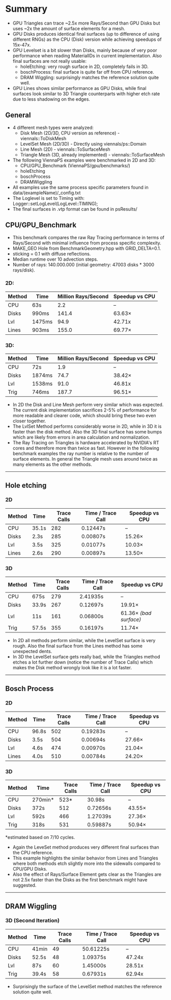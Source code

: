 # Summary
- GPU Triangles can trace ~2.5x more Rays/Second than GPU Disks but uses ~2x the amount of surface elements for a mesh.
- GPU Disks produces identical final surfaces (up to difference of using different RNGs) as the CPU (Disk) version while achieving speedups of 15x-47x.
- GPU Levelset is a bit slower than Disks, mainly because of very poor performance when reading MaterialIDs in current implementation. Also final surfaces are not really usable:
  - holeEtching: very rough surface in 2D, completely fails in 3D.
  - boschProcess: final surface is quite far off from CPU reference.
  - DRAM Wiggling: surprisingly matches the reference solution quite well.
- GPU Lines shows similar performance as GPU Disks, while final surfaces look similar to 3D Triangle counterparts with higher etch rate due to less shadowing on the edges.

## General
- 4 different mesh types were analyzed:
  - Disk Mesh (2D/3D, CPU version as reference) - viennals::ToDiskMesh
  - LevelSet Mesh (2D/3D) - Directly using viennals/ps::Domain
  - Line Mesh (2D) - viennals::ToSurfaceMesh
  - Triangle Mesh (3D, already implemented) - viennals::ToSurfaceMesh
- The following ViennaPS examples were benchmarked in 2D and 3D:
  - CPU/GPU_Benchmark (ViennaPS/gpu/benchmarks/)
  - holeEtching
  - boschProcess
  - DRAMWiggling
- All examples use the same process specific parameters found in data/(exampleName)/_config.txt
- The Loglevel is set to Timing with: Logger::setLogLevel(LogLevel::TIMING);
- The final surfaces in .vtp format can be found in psResults/
## CPU/GPU_Benchmark
- This benchmark compares the raw Ray Tracing performance in terms of Rays/Second with minimal influence from process specific complexity.
- MAKE_GEO Hole from BenchmarkGeometry.hpp with GRID_DELTA=0.1.
- sticking = 0.1 with diffuse reflections.
- Median runtime over 10 advection steps.
- Number of rays: 140.000.000 (initial geometry: 47003 disks * 3000 rays/disk).
### 2D:
| Method | Time   | Million Rays/Second |  Speedup vs CPU |
|--------|--------|---------------------|-----------------|
| CPU    | 63s    |   2.2               | –               |
| Disks  | 990ms  |   141.4               | 63.63×          |
| Lvl    | 1475ms |   94.9                | 42.71x          |
| Lines  | 903ms  |   155.0               | 69.77×          |
### 3D:
| Method | Time   | Million Rays/Second |  Speedup vs CPU |
|--------|--------|---------------------|-----------------|
| CPU    | 72s    |   1.9               | –               |
| Disks  | 1874ms |   74.7               | 38.42×          |
| Lvl    | 1538ms |   91.0                | 46.81x          |
| Trig   | 746ms  |   187.7               | 96.51×          |

- In 2D the Disk and Line Mesh perform very similar which was expected. The current disk implementation sacrifices 2-5% of performance for more readable and clearer code, which should bring these two even closer together.
- The LvlSet Method performs considerably worse in 2D, while in 3D it is faster than the disk method. Also the 3D final surface has some bumps which are likely from errors in area calculation and normalization.
- The Ray Tracing on Triangles is hardware accelerated by NVIDIA's RT cores and therefore more than twice as fast. However in the following benchmark examples the ray number is relative to the number of surface elements. In general the Triangle mesh uses around twice as many elements as the other methods.

---
## Hole etching
### 2D

| Method | Time  | Trace Calls | Time / Trace Call | Speedup vs CPU |
|--------|-------|-------------|-------------------|----------------|
| CPU    | 35.1s | 282         | 0.12447s           | –              |
| Disks  | 2.3s  | 285         | 0.00807s           | 15.26×         |
| Lvl    | 3.5s  | 325         | 0.01077s           | 10.03×         |
| Lines  | 2.6s  | 290         | 0.00897s           | 13.50×         |

### 3D

| Method | Time   | Trace Calls | Time / Trace Call | Speedup vs CPU     |
|--------|--------|-------------|-------------------|--------------------|
| CPU    | 675s   | 279         | 2.41935s           | –                  |
| Disks  | 33.9s  | 267         | 0.12697s           | 19.91×             |
| Lvl    | 11s    | 161         | 0.06800s           | 61.36× *(bad surface)* |
| Trig   | 57.5s  | 355         | 0.16197s           | 11.74×             |

- In 2D all methods perform similar, while the LevelSet surface is very rough. Also the final surface from the Lines method has some unexpected dents.
- In 3D the LevelSet surface gets really bad, while the Triangles method etches a lot further down (notice the number of Trace Calls) which makes the Disk method wrongly look like it is a lot faster.

---
## Bosch Process
### 2D

| Method | Time  | Trace Calls | Time / Trace Call | Speedup vs CPU |
|--------|-------|-------------|-------------------|----------------|
| CPU    | 96.8s | 502         | 0.19283s           | –              |
| Disks  | 3.5s  | 504         | 0.00694s           | 27.66×         |
| Lvl    | 4.6s  | 474         | 0.00970s           | 21.04×         |
| Lines  | 4.0s  | 510         | 0.00784s           | 24.20×         |

### 3D

| Method | Time   | Trace Calls | Time / Trace Call | Speedup vs CPU |
|--------|--------|-------------|-------------------|----------------|
| CPU    | 270min*| 523*        | 30.98s             | –              |
| Disks  | 372s   | 512         | 0.72656s           | 43.55×         |
| Lvl    | 592s   | 466         | 1.27039s           | 27.36×         |
| Trig   | 318s   | 531         | 0.59887s           | 50.94×         |

*estimated based on 7/10 cycles.
- Again the LeveSet method produces very different final surfaces than the CPU reference.
- This example highlights the similar behavior from Lines and Triangles where both methods etch slightly more into the sidewalls compared to CPU/GPU Disks.
- Also the effect of Rays/Surface Element gets clear as the Triangles are not 2.5x faster than the Disks as the first benchmark might have suggested.

---
## DRAM Wiggling
### 3D (Second Iteration)

| Method | Time  | Trace Calls | Time / Trace Call | Speedup vs CPU |
|--------|-------|-------------|-------------------|----------------|
| CPU    | 41min | 49          | 50.61225s          | –              |
| Disks  | 52.5s | 48          | 1.09375s           | 47.24x         |
| Lvl    | 87s   | 60          | 1.45000s           | 28.51x         |
| Trig   | 39.4s | 58          | 0.67931s           | 62.94x         |

- Surprisingly the surface of the LevelSet method matches the reference solution quite well.